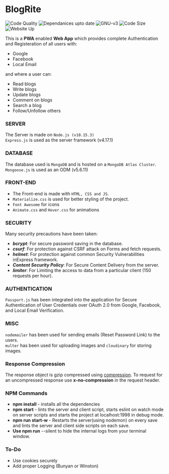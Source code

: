 # BlogRite

<a><img alt="Code Quality" src="https://img.shields.io/badge/code%20quality-A-brightgreen"></a>
<a><img alt="Dependanices upto date" src="https://img.shields.io/david/Aayush-1999/Blogrite?label=dependencies"></a>
<a><img alt="GNU-v3" src="https://img.shields.io/badge/License-GPLv3-blue.svg"></a>
<a><img alt="Code Size" src="https://img.shields.io/badge/code%20size-110%20kB-orange"></a>
<a><img alt="Website Up" src="https://img.shields.io/website-up-down-green-red/http/shields.io.svg"></a>

This is a **PWA** enabled **Web App** which provides complete Authentication and Registeration of all users with:
- Google
- Facebook
- Local Email

and where a user can:
- Read blogs
- Write blogs
- Update blogs
- Comment on blogs
- Search a blog
- Follow/Unfollow others

### SERVER

The Server is made on `Node.js (v10.15.3)`
<br/>
`Express.js` is used as the server framework (v4.17.1)

### DATABASE

The database used is `MongoDB` and is hosted on a `MongoDB Atlas Cluster`.
<br/>
`Mongoose.js` is used as an ODM (v5.6.11)

### FRONT-END

- The Front-end is made with `HTML, CSS and JS`.
- `Materialize.css` is used for better styling of the project.
- `Font Awesome` for icons
- `Animate.css` and `Hover.css` for animations

### SECURITY

Many security precautions have been taken:
- ***bcrypt***: For secure password saving in the database.
- ***csurf***: For protection against CSRF attack on Forms and fetch requests.
- ***helmet***: For protection against common Security Vulnerabilities inExpress framework.
- ***Content Security Policy***: For Secure Content Delivery from the server.
- ***limiter***: For Limiting the access to data from a particular client (150 requests per hour).

### AUTHENTICATION

`Passport.js` has been integrated into the application for Secure Authentication of User Credentials over OAuth 2.0 from Google, Facebook, and Local Email Verification.

### MISC

`nodemailer` has been used for sending emails (Reset Password Link) to the users.
<br/>
`multer` has been used for uploading images and `cloudinary` for storing images.

### Response Compression

The response object is gzip compressed using [compression](https://www.npmjs.com/package/compression). To request for an uncompressed response use **x-no-compression** in the request header.

### NPM Commands

- **npm install** - installs all the dependencies
- **npm start** - lints the server and client script, starts eslint on watch mode on server scripts and starts the project at localhost:1998 in debug mode.
- **npm run start-w** - Restarts the server(using nodemon) on every save and lints the server and client side scripts on each save.
- **Use npm run** --silent <your-script> to hide the internal logs from your terminal window.


### To-Do

- Use cookies securely
- Add proper Logging (Bunyan or Winston)
